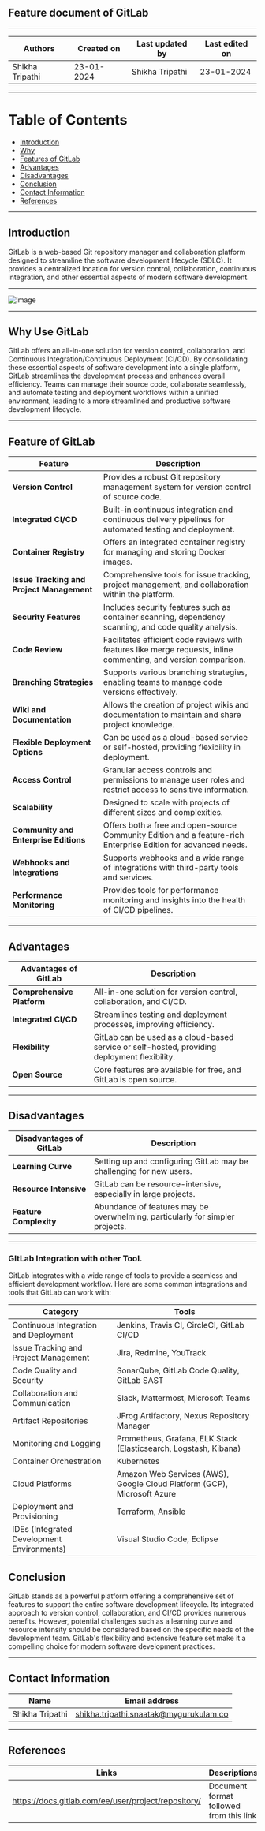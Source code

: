 ## Feature document of GitLab

***

| Authors |	Created on | Last updated by |	Last edited on |
|---------|------------|-----------------|------------------|
|Shikha Tripathi	| 23-01-2024 |	Shikha Tripathi |	23-01-2024 |


***
# Table of Contents

+ [Introduction](#Introduction)
+ [Why](#Why)
+ [Features of GitLab](#FeaturesofGitLab)
+ [Advantages](#Advantages)
+ [Disadvantages](#Disadvantages)
+ [Conclusion](#Conclusion)
+ [Contact Information](#Contact_Information)
+ [References](#References)
  
***

## Introduction
GitLab is a web-based Git repository manager and collaboration platform designed to streamline the software development lifecycle (SDLC). It provides a centralized location for version control, collaboration, continuous integration, and other essential aspects of modern software development.

***
![image](https://github.com/avengers-p7/Documentation/assets/156056746/c91144c1-98f8-4803-93eb-f4d0d8ab9e82)

***

## Why Use GitLab
GitLab offers an all-in-one solution for version control, collaboration, and Continuous Integration/Continuous Deployment (CI/CD). By consolidating these essential aspects of software development into a single platform, GitLab streamlines the development process and enhances overall efficiency. Teams can manage their source code, collaborate seamlessly, and automate testing and deployment workflows within a unified environment, leading to a more streamlined and productive software development lifecycle.


***

## Feature of GitLab
| Feature	| Description |
|---------|-------------|
|**Version Control** |	Provides a robust Git repository management system for version control of source code. |
| **Integrated CI/CD**	| Built-in continuous integration and continuous delivery pipelines for automated testing and deployment.|
| **Container Registry**	| Offers an integrated container registry for managing and storing Docker images. |
| **Issue Tracking and Project Management**	| Comprehensive tools for issue tracking, project management, and collaboration within the platform.|
| **Security Features**	| Includes security features such as container scanning, dependency scanning, and code quality analysis.|
| **Code Review**|	Facilitates efficient code reviews with features like merge requests, inline commenting, and version comparison.|
| **Branching Strategies** |	Supports various branching strategies, enabling teams to manage code versions effectively.|
| **Wiki and Documentation**| Allows the creation of project wikis and documentation to maintain and share project knowledge.|
| **Flexible Deployment Options** |	Can be used as a cloud-based service or self-hosted, providing flexibility in deployment.|
| **Access Control**	| Granular access controls and permissions to manage user roles and restrict access to sensitive information.|
| **Scalability**	| Designed to scale with projects of different sizes and complexities.|
| **Community and Enterprise Editions**| Offers both a free and open-source Community Edition and a feature-rich Enterprise Edition for advanced needs.|
|**Webhooks and Integrations** |	Supports webhooks and a wide range of integrations with third-party tools and services.|
| **Performance Monitoring**	| Provides tools for performance monitoring and insights into the health of CI/CD pipelines.|

***

## Advantages
| Advantages of GitLab |	Description |
|----------------------|--------------|
| **Comprehensive Platform**| All-in-one solution for version control, collaboration, and CI/CD.|
| **Integrated CI/CD**| Streamlines testing and deployment processes, improving efficiency.|
| **Flexibility**	| GitLab can be used as a cloud-based service or self-hosted, providing deployment flexibility. |
| **Open Source**	| Core features are available for free, and GitLab is open source. |

***

## Disadvantages
| Disadvantages of GitLab	| Description |
|-------------------------|-------------|
| **Learning Curve** | Setting up and configuring GitLab may be challenging for new users.|
| **Resource Intensive**|	GitLab can be resource-intensive, especially in large projects.|
| **Feature Complexity** | Abundance of features may be overwhelming, particularly for simpler projects.|

***
### GItLab Integration with other Tool.
   GitLab integrates with a wide range of tools to provide a seamless and efficient development workflow. Here are some common integrations 
    and tools that GitLab can work with:
    
| Category	| Tools |
|-----------|-------|
| Continuous Integration and Deployment	| Jenkins, Travis CI, CircleCI, GitLab CI/CD |
| Issue Tracking and Project Management |	Jira, Redmine, YouTrack |
| Code Quality and Security	| SonarQube, GitLab Code Quality, GitLab SAST |
| Collaboration and Communication	| Slack, Mattermost, Microsoft Teams |
| Artifact Repositories	| JFrog Artifactory, Nexus Repository Manager |
| Monitoring and Logging	| Prometheus, Grafana, ELK Stack (Elasticsearch, Logstash, Kibana) |
| Container Orchestration	| Kubernetes |
| Cloud Platforms	| Amazon Web Services (AWS), Google Cloud Platform (GCP), Microsoft Azure |
| Deployment and Provisioning	| Terraform, Ansible |
| IDEs (Integrated Development Environments)	| Visual Studio Code, Eclipse |
    

## Conclusion
GitLab stands as a powerful platform offering a comprehensive set of features to support the entire software development lifecycle. Its integrated approach to version control, collaboration, and CI/CD provides numerous benefits. However, potential challenges such as a learning curve and resource intensity should be considered based on the specific needs of the development team. GitLab's flexibility and extensive feature set make it a compelling choice for modern software development practices.

***

## Contact Information
 | Name |	Email address |
 |------|---------------|
 | Shikha Tripathi	| shikha.tripathi.snaatak@mygurukulam.co |

 ***

 ## References
  | Links	| Descriptions |
  |-------|--------------|
  | https://docs.gitlab.com/ee/user/project/repository/ |	Document format followed from this link |

 
 

